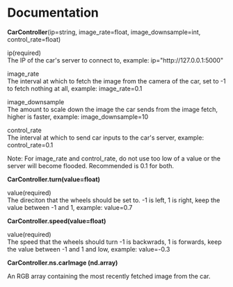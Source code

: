 
<h1>Documentation</h1>
<p><b>CarController</b>(ip=string, image_rate=float, image_downsample=int, control_rate=float)</p>
<p>ip(required)<br>The IP of the car's server to connect to, example: ip="http://127.0.0.1:5000"</p>
<p>image_rate<br>The interval at which to fetch the image from the camera of the car, set to -1 to fetch nothing at all, example: image_rate=0.1</p>
<p>image_downsample<br>The amount to scale down the image the car sends from the image fetch, higher is faster, example: image_downsample=10</p>
<p>control_rate<br>The interval at which to send car inputs to the car's server, example: control_rate=0.1</p>
Note: For image_rate and control_rate, do not use too low of a value or the server will become flooded. Recommended is 0.1 for both.
<p><b>CarController.turn(value=float)</b></p>
<p>value(required)<br>The direciton that the wheels should be set to. -1 is left, 1 is right, keep the value between -1 and 1, example: value=0.7</p>
<p><b>CarController.speed(value=float)</b></p>
<p>value(required)<br>The speed that the wheels should turn -1 is backwrads, 1 is forwards, keep the value between -1 and 1 and low, example: value=-0.3</p>
<p><b>CarController.ns.carImage (nd.array)</b></p>
<p>An RGB array containing the most recently fetched image from the car.</p>

